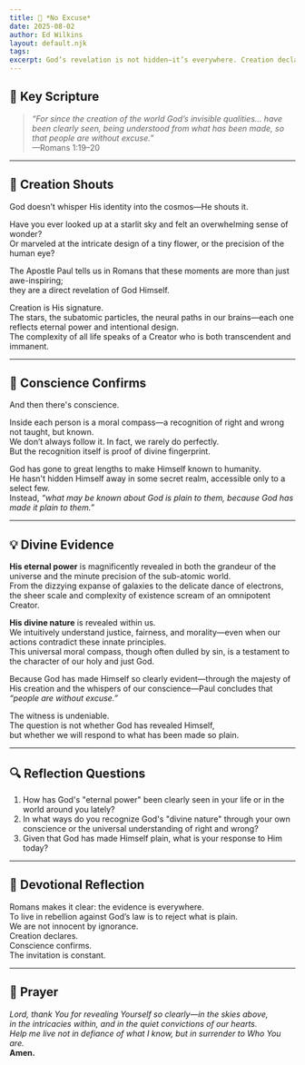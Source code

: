 ```yaml
---
title: 🌌 *No Excuse*
date: 2025-08-02
author: Ed Wilkins
layout: default.njk
tags:
excerpt: God’s revelation is not hidden—it’s everywhere. Creation declares His power, and conscience confirms His nature. The question is not whether He’s spoken, but whether we’ll respond.
---
```


## 📖 Key Scripture

> _“For since the creation of the world God’s invisible qualities… have been clearly seen, being understood from what has been made, so that people are without excuse.”_  
> —Romans 1:19–20

---

## 🌠 Creation Shouts

God doesn’t whisper His identity into the cosmos—He shouts it.

Have you ever looked up at a starlit sky and felt an overwhelming sense of wonder?  
Or marveled at the intricate design of a tiny flower, or the precision of the human eye?

The Apostle Paul tells us in Romans that these moments are more than just awe-inspiring;  
they are a direct revelation of God Himself.

Creation is His signature.  
The stars, the subatomic particles, the neural paths in our brains—each one reflects eternal power and intentional design.  
The complexity of all life speaks of a Creator who is both transcendent and immanent.

---

## 🧭 Conscience Confirms

And then there's conscience.

Inside each person is a moral compass—a recognition of right and wrong not taught, but known.  
We don’t always follow it. In fact, we rarely do perfectly.  
But the recognition itself is proof of divine fingerprint.

God has gone to great lengths to make Himself known to humanity.  
He hasn't hidden Himself away in some secret realm, accessible only to a select few.  
Instead, _“what may be known about God is plain to them, because God has made it plain to them.”_

---

## 💡 Divine Evidence

**His eternal power** is magnificently revealed in both the grandeur of the universe and the minute precision of the sub-atomic world.  
From the dizzying expanse of galaxies to the delicate dance of electrons,  
the sheer scale and complexity of existence scream of an omnipotent Creator.

**His divine nature** is revealed within us.  
We intuitively understand justice, fairness, and morality—even when our actions contradict these innate principles.  
This universal moral compass, though often dulled by sin, is a testament to the character of our holy and just God.

Because God has made Himself so clearly evident—through the majesty of His creation and the whispers of our conscience—Paul concludes that _“people are without excuse.”_

The witness is undeniable.  
The question is not whether God has revealed Himself,  
but whether we will respond to what has been made so plain.

---

## 🔍 Reflection Questions

1. How has God's "eternal power" been clearly seen in your life or in the world around you lately?
2. In what ways do you recognize God's "divine nature" through your own conscience or the universal understanding of right and wrong?
3. Given that God has made Himself plain, what is your response to Him today?

---

## 💬 Devotional Reflection

Romans makes it clear: the evidence is everywhere.  
To live in rebellion against God’s law is to reject what is plain.  
We are not innocent by ignorance.  
Creation declares.  
Conscience confirms.  
The invitation is constant.

---

## 🙏 Prayer

_Lord, thank You for revealing Yourself so clearly—in the skies above,  
in the intricacies within, and in the quiet convictions of our hearts.  
Help me live not in defiance of what I know, but in surrender to Who You are._  
**Amen.**
